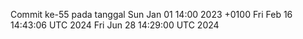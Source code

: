 Commit ke-55 pada tanggal Sun Jan 01 14:00 2023 +0100
Fri Feb 16 14:43:06 UTC 2024
Fri Jun 28 14:29:00 UTC 2024
